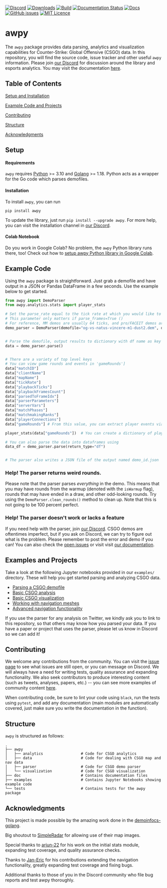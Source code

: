 [![Discord](https://img.shields.io/discord/868146581419999232?color=blue&label=Discord&logo=discord)](https://discord.gg/W34XjsSs2H) [![Downloads](https://static.pepy.tech/personalized-badge/awpy?period=total&units=international_system&left_color=grey&right_color=blue&left_text=Downloads)](https://pepy.tech/project/awpy) [![Build](https://github.com/pnxenopoulos/awpy/actions/workflows/build.yml/badge.svg)](https://github.com/pnxenopoulos/awpy/actions/workflows/build.yml) [![Documentation Status](https://readthedocs.org/projects/awpy/badge/?version=latest)](https://awpy.readthedocs.io/en/latest/?badge=latest) [![Docs](https://img.shields.io/badge/docs-Documentation-informational)](https://awpy.readthedocs.io/en/latest/) [![GitHub issues](https://img.shields.io/github/issues/pnxenopoulos/awpy)](https://github.com/pnxenopoulos/awpy/issues) [![MIT Licence](https://img.shields.io/badge/license-MIT-lightgrey)](https://github.com/pnxenopoulos/awpy/blob/main/LICENSE)


# awpy
The `awpy` package provides data parsing, analytics and visualization capabilities for Counter-Strike: Global Offensive (CSGO) data. In this repository, you will find the source code, issue tracker and other useful `awpy` information. Please join [our Discord](https://discord.gg/W34XjsSs2H) for discussion around the library and esports analytics. You may visit the documentation [here](https://awpy.readthedocs.io/en/latest/).

## Table of Contents
[Setup and Installation](#setup)

[Example Code and Projects](#example-code)

[Contributing](#contributing)

[Structure](#structure)

[Acknowledgments](#acknowledgments)

## Setup
#### Requirements
`awpy` requires [Python](https://www.python.org/downloads/) >= 3.10 and [Golang](https://golang.org/dl/) >= 1.18. Python acts as a wrapper for the Go code which parses demofiles.

#### Installation
To install `awpy`, you can run

```
pip install awpy
```

To update the library, just run `pip install --upgrade awpy`. For more help, you can visit the installation channel in [our Discord](https://discord.gg/W34XjsSs2H).

#### Colab Notebook
Do you work in Google Colab? No problem, the `awpy` Python library runs there, too! Check out how to [setup awpy Python library in Google Colab](https://colab.research.google.com/drive/1xiXeWHSAlqYNa-xjSK9B2xalvLMpIlJF?usp=sharing).

## Example Code
Using the `awpy` package is straightforward. Just grab a demofile and have output in a JSON or Pandas DataFrame in a few seconds. Use the example below to get started.

```python
from awpy import DemoParser
from awpy.analytics.stats import player_stats

# Set the parse_rate equal to the tick rate at which you would like to parse the frames of the demo.
# This parameter only matters if parse_frames=True ()
# For reference, MM demos are usually 64 ticks, and pro/FACEIT demos are usually 128 ticks.
demo_parser = DemoParser(demofile="og-vs-natus-vincere-m1-dust2.dem", demo_id="og-vs-natus-vincere", parse_rate=128)


# Parse the demofile, output results to dictionary with df name as key
data = demo_parser.parse()


# There are a variety of top level keys
# You can view game rounds and events in 'gameRounds']
data["matchID"]
data["clientName"]
data["mapName"]
data["tickRate"]
data["playbackTicks"]
data["playbackFramesCount"]
data["parsedToFrameIdx"]
data["parserParameters"]
data["serverVars"]
data["matchPhases"]
data["matchmakingRanks"]
data["playerConnections"]
data["gameRounds"] # From this value, you can extract player events via: data['gameRounds'][i]['kills'], etc.

player_stats(data["gameRounds"])  # You can create a dictionary of player stats over a list of rounds

# You can also parse the data into dataframes using
data_df = demo_parser.parse(return_type="df")


# The parser also writes a JSON file of the output named demo_id.json
```

### Help! The parser returns weird rounds.
Please note that the parser parses _everything_ in the demo. This means that you may have rounds from the warmup (denoted with the `isWarmup` flag), rounds that may have ended in a draw, and other odd-looking rounds. Try using the `DemoParser.clean_rounds()` method to clean up. Note that this is not going to be 100 percent perfect.

### Help! The parser doesn't work or lacks a feature
If you need help with the parser, join [our Discord](https://discord.gg/3JrhKYcEKW). CSGO demos are oftentimes imperfect, but if you ask on Discord, we can try to figure out what is the problem. Please remember to post the error and demo if you can! You can also check the [open issues](https://github.com/pnxenopoulos/awpy/issues) or visit visit [our documentation](https://awpy.readthedocs.io/en/latest/).

## Examples and Projects
Take a look at the following Jupyter notebooks provided in our `examples/` directory. These will help you get started parsing and analyzing CSGO data.

- [Parsing a CSGO demofile](https://github.com/pnxenopoulos/awpy/blob/main/examples/00_Parsing_a_CSGO_Demofile.ipynb)
- [Basic CSGO analysis](https://github.com/pnxenopoulos/awpy/blob/main/examples/01_Basic_CSGO_Analysis.ipynb)
- [Basic CSGO visualization](https://github.com/pnxenopoulos/awpy/blob/main/examples/02_Basic_CSGO_Visualization.ipynb)
- [Working with navigation meshes](https://github.com/pnxenopoulos/awpy/blob/main/examples/03_Working_with_Navigation_Meshes.ipynb)
- [Advanced navigation functionality](https://github.com/pnxenopoulos/awpy/blob/main/examples/04_Advanced_Navigation_Functionality.ipynb)

If you use the parser for any analysis on Twitter, we kindly ask you to link to this repository, so that others may know how you parsed your data. If you have a paper or project that uses the parser, please let us know in Discord so we can add it!

## Contributing
We welcome any contributions from the community. You can visit the [issue page](https://github.com/pnxenopoulos/awpy/issues) to see what issues are still open, or you can message on Discord. We will always have a need for writing tests, quality assurance and expanding functionality. We also seek contributors to produce interesting content (such as tweets, analyses, papers, etc.) -- you can see more examples of community content [here](https://awpy.readthedocs.io/en/latest/projects.html).

When contributing code, be sure to lint your code using `black`, run the tests using `pytest`, and add any documentation (main modules are automatically covered, just make sure you write the documentation in the function).

## Structure
`awpy` is structured as follows:

```
.
├── awpy
│   ├── analytics                 # Code for CSGO analytics
│   ├── data                      # Code for dealing with CSGO map and nav data
│   ├── parser                    # Code for CSGO demo parser
│   └── visualization             # Code for CSGO visualization
├── doc                           # Contains documentation files
├── examples                      # Contains Jupyter Notebooks showing example code
└── tests                         # Contains tests for the awpy package
```

## Acknowledgments
This project is made possible by the amazing work done in the [demoinfocs-golang](https://github.com/markus-wa/demoinfocs-golang).

Big shoutout to [SimpleRadar](https://readtldr.gg/simpleradar?utm_source=github&utm_id=xenos-csgo-parser) for allowing use of their map images.

Special thanks to [arjun-22](https://github.com/arjun-22) for his work on the initial stats module, expanding test coverage, and quality assurance checks.

Thanks to [Jan-Eric](https://github.com/JanEricNitschke) for his contributions extending the navigation functionality, greatly expanding test coverage and fixing bugs.

Additional thanks to those of you in the Discord community who file bug reports and test awpy thoroughly.
